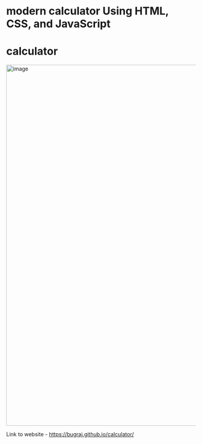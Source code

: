 # modern calculator Using HTML, CSS, and JavaScript

# calculator
<img width="960" alt="image" src="https://user-images.githubusercontent.com/72248764/219883425-5dc6eacb-52b7-47b7-bd2b-9f5caf625a90.png">

Link to website - https://bugraj.github.io/calculator/
